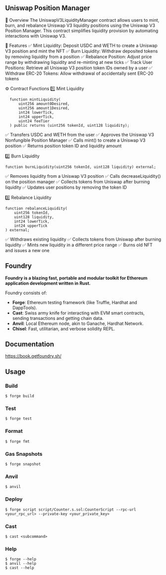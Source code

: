 ## Uniswap Position Manager

📌 Overview
The UniswapV3LiquidityManager contract allows users to mint, burn, and rebalance Uniswap V3 liquidity positions using the Uniswap V3 Position Manager. This contract simplifies liquidity provision by automating interactions with Uniswap V3.

📜 Features
✅ Mint Liquidity: Deposit USDC and WETH to create a Uniswap V3 position and mint the NFT
✅ Burn Liquidity: Withdraw deposited tokens by removing liquidity from a position
✅ Rebalance Position: Adjust price range by withdrawing liquidity and re-minting at new ticks
✅ Track User Positions: Retrieve all Uniswap V3 position token IDs owned by a user
✅ Withdraw ERC-20 Tokens: Allow withdrawal of accidentally sent ERC-20 tokens

⚙️ Contract Functions
1️⃣ Mint Liquidity
````
  function mintLiquidity(
      uint256 amount0Desired,
      uint256 amount1Desired,
      int24 lowerTick,
      int24 upperTick,
      uint24 feeTier
  ) public returns (uint256 tokenId, uint128 liquidity);
````

✅ Transfers USDC and WETH from the user
✅ Approves the Uniswap V3 Nonfungible Position Manager
✅ Calls mint() to create a Uniswap V3 position
✅ Returns position token ID and liquidity amount

2️⃣ Burn Liquidity
````
function burnLiquidity(uint256 tokenId, uint128 liquidity) external;
````
✅ Removes liquidity from a Uniswap V3 position
✅ Calls decreaseLiquidity() on the position manager
✅ Collects tokens from Uniswap after burning liquidity
✅ Updates user positions by removing the token ID

3️⃣ Rebalance Liquidity
````
function rebalanceLiquidity(
    uint256 tokenId,
    uint128 liquidity,
    int24 lowerTick,
    int24 upperTick
) external;
````
✅ Withdraws existing liquidity
✅ Collects tokens from Uniswap after burning liquidity
✅ Mints new liquidity in a different price range
✅ Burns old NFT and issues a new one




## Foundry

**Foundry is a blazing fast, portable and modular toolkit for Ethereum application development written in Rust.**

Foundry consists of:

-   **Forge**: Ethereum testing framework (like Truffle, Hardhat and DappTools).
-   **Cast**: Swiss army knife for interacting with EVM smart contracts, sending transactions and getting chain data.
-   **Anvil**: Local Ethereum node, akin to Ganache, Hardhat Network.
-   **Chisel**: Fast, utilitarian, and verbose solidity REPL.

## Documentation

https://book.getfoundry.sh/

## Usage

### Build

```shell
$ forge build
```

### Test

```shell
$ forge test
```

### Format

```shell
$ forge fmt
```

### Gas Snapshots

```shell
$ forge snapshot
```

### Anvil

```shell
$ anvil
```

### Deploy

```shell
$ forge script script/Counter.s.sol:CounterScript --rpc-url <your_rpc_url> --private-key <your_private_key>
```

### Cast

```shell
$ cast <subcommand>
```

### Help

```shell
$ forge --help
$ anvil --help
$ cast --help
```
